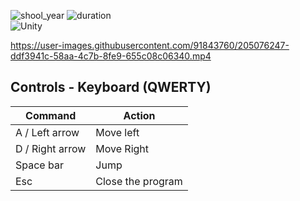![shool_year](https://img.shields.io/badge/shool_year-first-blue)
![duration](https://img.shields.io/badge/duration-3_weeks-blue)  
![Unity](https://img.shields.io/badge/unity-%23000000.svg?style=for-the-badge&logo=unity&logoColor=white&style=plastic)

https://user-images.githubusercontent.com/91843760/205076247-ddf3941c-58aa-4c7b-8fe9-655c08c06340.mp4

## **Controls - Keyboard (QWERTY)**

Command         | Action
-------         | ------
A / Left arrow  | Move left
D / Right arrow | Move Right
Space bar       | Jump
Esc             | Close the program
